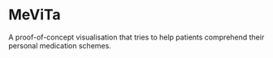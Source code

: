 # MeViTa
A proof-of-concept visualisation that tries to help patients comprehend their personal medication schemes.